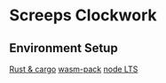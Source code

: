 # Screeps Clockwork

## Environment Setup

[Rust & cargo](https://doc.rust-lang.org/cargo/getting-started/installation.html)
[wasm-pack](https://rustwasm.github.io/wasm-pack/installer/)
[node LTS](https://github.com/nvm-sh/nvm)
